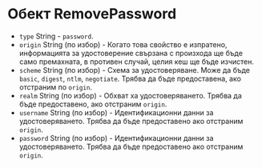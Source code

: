 # Обект RemovePassword

* `type` String - `password`.
* `origin` String (по избор) - Когато това свойство е изпратено, информацията за удостоверение свързана с произхода ще бъде само премахната, в противен случай, целия кеш ще бъде изчистен.
* `scheme` String (по избор) - Схема за удостоверяване. Може да бъде `basic`, `digest`, `ntlm`, `negotiate`. Трябва да бъде предоставена, ако отстраним по `origin`.
* `realm` String (по избор) - Обхват ха удостоверяването. Трябва да бъде предоставено, ако отстраним `origin`.
* `username` String (по избор) - Идентификационни данни за удостоверяването. Трябва да бъде предоставено ако отстраним `origin`.
* `password` String (по избор) - Идентификационни данни за удостоверяването. Трябва да бъде предоставено ако отстраним `origin`.
